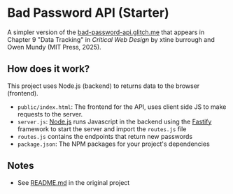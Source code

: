 # Bad Password API (Starter)

A simpler version of the [bad-password-api.glitch.me](https://bad-password-api.glitch.me) that appears in Chapter 9 "Data Tracking" in <em>Critical Web Design</em> by xtine burrough and Owen Mundy (MIT Press, 2025).

## How does it work?

This project uses Node.js (backend) to returns data to the browser (frontend). 

- `public/index.html`: The frontend for the API, uses client side JS to make requests to the server.
- `server.js`: [Node.js](https://nodejs.org/en/about/) runs Javascript in the backend using the [Fastify](https://www.fastify.io/) framework to start the server and import the `routes.js` file
- `routes.js` contains the endpoints that return new passwords
- `package.json`: The NPM packages for your project's dependencies

## Notes

- See [README.md](https://glitch.com/edit/#!/bad-password-api) in the original project
